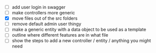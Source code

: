 - [ ] add user login in swagger
- [ ] make controllers more generic
- [x] move files out of the src folders
- [ ] remove default admin user thingy
- [ ] make a generic entity with a data object to be used as a template
- [ ] outline where different features are in what file
- [ ] show the steps to add a new controller / entity / anything you might need
